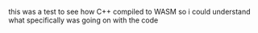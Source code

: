 this was a test to see how C++ compiled to WASM so i could understand what specifically was going on with the code
